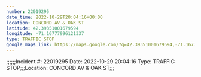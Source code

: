```yaml
---
number: 22019295
date_time: 2022-10-29T20:04:16+00:00
location: CONCORD AV & OAK ST
latitude: 42.39351001679594
longitude: -71.16777996121337
type: TRAFFIC STOP
google_maps_link: https://maps.google.com/?q=42.39351001679594,-71.16777996121337
---
```


;;;;;;Incident #: 22019295  Date: 2022-10-29 20:04:16   Type: TRAFFIC STOP;;;Location: CONCORD AV & OAK ST;;;
